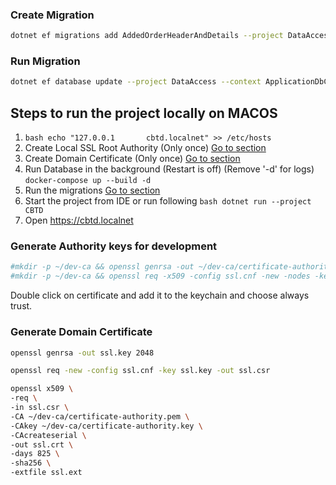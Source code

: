 ### Create Migration

```bash
dotnet ef migrations add AddedOrderHeaderAndDetails --project DataAccess --context ApplicationDbContext --startup-project CBTD --verbose
```

### Run Migration

```bash
dotnet ef database update --project DataAccess --context ApplicationDbContext --startup-project CBTD --verbose
```

## Steps to run the project locally on MACOS

1. ```bash echo "127.0.0.1       cbtd.localnet" >> /etc/hosts```
2. Create Local SSL Root Authority (Only once) [Go to section](#generate-authority-keys-for-development)
3. Create Domain Certificate (Only once) [Go to section](#generate-domain-certificate)
4. Run Database in the background (Restart is off) (Remove '-d' for logs) ```docker-compose up --build -d```
5. Run the migrations [Go to section](#run-migration)
6. Start the project from IDE or run following ```bash dotnet run --project CBTD```
7. Open https://cbtd.localnet

### Generate Authority keys for development

```bash
#mkdir -p ~/dev-ca && openssl genrsa -out ~/dev-ca/certificate-authority.key 2048
#mkdir -p ~/dev-ca && openssl req -x509 -config ssl.cnf -new -nodes -key ~/dev-ca/certificate-authority.key -sha256 -days 1825 -out ~/dev-ca/certificate-authority.pem
```

Double click on certificate and add it to the keychain and choose always trust.

### Generate Domain Certificate

```bash
openssl genrsa -out ssl.key 2048

openssl req -new -config ssl.cnf -key ssl.key -out ssl.csr

openssl x509 \
-req \
-in ssl.csr \
-CA ~/dev-ca/certificate-authority.pem \
-CAkey ~/dev-ca/certificate-authority.key \
-CAcreateserial \
-out ssl.crt \
-days 825 \
-sha256 \
-extfile ssl.ext
```